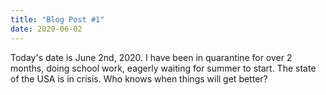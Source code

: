 ```yaml
---
title: "Blog Post #1"
date: 2020-06-02
---
```


Today's date is June 2nd, 2020. I have been in quarantine for over 2 months, doing school work, eagerly waiting for summer to start. 
The state of the USA is in crisis. Who knows when things will get better? 
